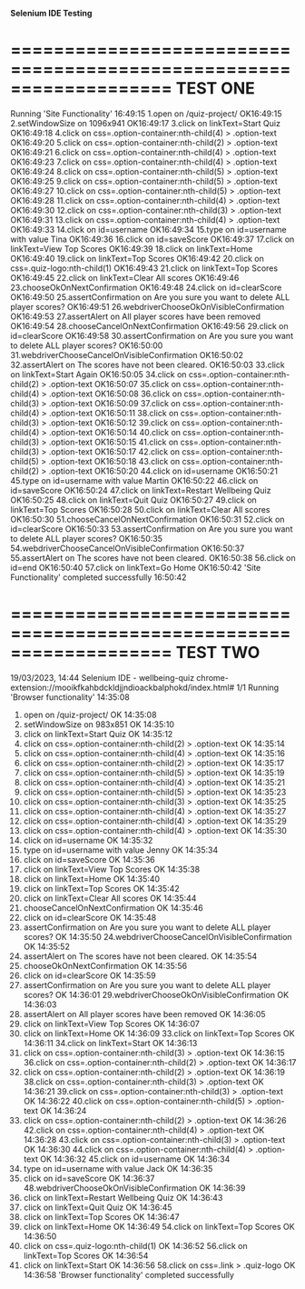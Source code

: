 
**Selenium IDE Testing**

===================================================================
TEST ONE
===================================================================
Running 'Site Functionality' 16:49:15
1.open on /quiz-project/ OK16:49:15
2.setWindowSize on 1096x941 OK16:49:17
3.click on linkText=Start Quiz OK16:49:18
4.click on css=.option-container:nth-child(4) > .option-text OK16:49:20
5.click on css=.option-container:nth-child(2) > .option-text OK16:49:21
6.click on css=.option-container:nth-child(4) > .option-text OK16:49:23
7.click on css=.option-container:nth-child(4) > .option-text OK16:49:24
8.click on css=.option-container:nth-child(5) > .option-text OK16:49:25
9.click on css=.option-container:nth-child(5) > .option-text OK16:49:27
10.click on css=.option-container:nth-child(5) > .option-text OK16:49:28
11.click on css=.option-container:nth-child(4) > .option-text OK16:49:30
12.click on css=.option-container:nth-child(3) > .option-text OK16:49:31
13.click on css=.option-container:nth-child(4) > .option-text OK16:49:33
14.click on id=username OK16:49:34
15.type on id=username with value Tina OK16:49:36
16.click on id=saveScore OK16:49:37
17.click on linkText=View Top Scores OK16:49:39
18.click on linkText=Home OK16:49:40
19.click on linkText=Top Scores OK16:49:42
20.click on css=.quiz-logo:nth-child(1) OK16:49:43
21.click on linkText=Top Scores OK16:49:45
22.click on linkText=Clear All scores OK16:49:46
23.chooseOkOnNextConfirmation OK16:49:48
24.click on id=clearScore OK16:49:50
25.assertConfirmation on Are you sure you want to delete ALL player scores? OK16:49:51
26.webdriverChooseOkOnVisibleConfirmation OK16:49:53
27.assertAlert on All player scores have been removed OK16:49:54
28.chooseCancelOnNextConfirmation OK16:49:56
29.click on id=clearScore OK16:49:58
30.assertConfirmation on Are you sure you want to delete ALL player scores? OK16:50:00
31.webdriverChooseCancelOnVisibleConfirmation OK16:50:02
32.assertAlert on The scores have not been cleared. OK16:50:03
33.click on linkText=Start Again OK16:50:05
34.click on css=.option-container:nth-child(2) > .option-text OK16:50:07
35.click on css=.option-container:nth-child(4) > .option-text OK16:50:08
36.click on css=.option-container:nth-child(3) > .option-text OK16:50:09
37.click on css=.option-container:nth-child(4) > .option-text OK16:50:11
38.click on css=.option-container:nth-child(3) > .option-text OK16:50:12
39.click on css=.option-container:nth-child(4) > .option-text OK16:50:14
40.click on css=.option-container:nth-child(3) > .option-text OK16:50:15
41.click on css=.option-container:nth-child(3) > .option-text OK16:50:17
42.click on css=.option-container:nth-child(5) > .option-text OK16:50:18
43.click on css=.option-container:nth-child(2) > .option-text OK16:50:20
44.click on id=username OK16:50:21
45.type on id=username with value Martin OK16:50:22
46.click on id=saveScore OK16:50:24
47.click on linkText=Restart Wellbeing Quiz OK16:50:25
48.click on linkText=Quit Quiz OK16:50:27
49.click on linkText=Top Scores OK16:50:28
50.click on linkText=Clear All scores OK16:50:30
51.chooseCancelOnNextConfirmation OK16:50:31
52.click on id=clearScore OK16:50:33
53.assertConfirmation on Are you sure you want to delete ALL player scores? OK16:50:35
54.webdriverChooseCancelOnVisibleConfirmation OK16:50:37
55.assertAlert on The scores have not been cleared. OK16:50:38
56.click on id=end OK16:50:40
57.click on linkText=Go Home OK16:50:42
'Site Functionality' completed successfully 16:50:42




===================================================================
TEST TWO
===================================================================
19/03/2023, 14:44 Selenium IDE - wellbeing-quiz
chrome-extension://mooikfkahbdckldjjndioackbalphokd/index.html# 1/1
Running 'Browser functionality' 14:35:08
1. open on /quiz-project/ OK 14:35:08
2. setWindowSize on 983x851 OK 14:35:10
3. click on linkText=Start Quiz OK 14:35:12
4. click on css=.option-container:nth-child(2) > .option-text OK 14:35:14
5. click on css=.option-container:nth-child(4) > .option-text OK 14:35:16
6. click on css=.option-container:nth-child(2) > .option-text OK 14:35:17
7. click on css=.option-container:nth-child(5) > .option-text OK 14:35:19
8. click on css=.option-container:nth-child(4) > .option-text OK 14:35:21
9. click on css=.option-container:nth-child(5) > .option-text OK 14:35:23
10. click on css=.option-container:nth-child(3) > .option-text OK 14:35:25
11. click on css=.option-container:nth-child(4) > .option-text OK 14:35:27
12. click on css=.option-container:nth-child(4) > .option-text OK 14:35:29
13. click on css=.option-container:nth-child(4) > .option-text OK 14:35:30
14. click on id=username OK 14:35:32
15. type on id=username with value Jenny OK 14:35:34
16. click on id=saveScore OK 14:35:36
17. click on linkText=View Top Scores OK 14:35:38
18. click on linkText=Home OK 14:35:40
19. click on linkText=Top Scores OK 14:35:42
20. click on linkText=Clear All scores OK 14:35:44
21. chooseCancelOnNextConfirmation OK 14:35:46
22. click on id=clearScore OK 14:35:48
23. assertConfirmation on Are you sure you want to delete ALL player scores? OK 14:35:50
24.webdriverChooseCancelOnVisibleConfirmation OK 14:35:52
25. assertAlert on The scores have not been cleared. OK 14:35:54
26. chooseOkOnNextConfirmation OK 14:35:56
27. click on id=clearScore OK 14:35:59
28. assertConfirmation on Are you sure you want to delete ALL player scores? OK 14:36:01
29.webdriverChooseOkOnVisibleConfirmation OK 14:36:03
30. assertAlert on All player scores have been removed OK 14:36:05
31. click on linkText=View Top Scores OK 14:36:07
32. click on linkText=Home OK 14:36:09
33.click on linkText=Top Scores OK 14:36:11
34.click on linkText=Start OK 14:36:13
35. click on css=.option-container:nth-child(3) > .option-text OK 14:36:15
36.click on css=.option-container:nth-child(2) > .option-text OK 14:36:17
37. click on css=.option-container:nth-child(2) > .option-text OK 14:36:19
38.click on css=.option-container:nth-child(3) > .option-text OK 14:36:21
39.click on css=.option-container:nth-child(3) > .option-text OK 14:36:22
40.click on css=.option-container:nth-child(5) > .option-text OK 14:36:24
41. click on css=.option-container:nth-child(2) > .option-text OK 14:36:26
42.click on css=.option-container:nth-child(4) > .option-text OK 14:36:28
43.click on css=.option-container:nth-child(3) > .option-text OK 14:36:30
44.click on css=.option-container:nth-child(4) > .option-text OK 14:36:32
45.click on id=username OK 14:36:34
46. type on id=username with value Jack OK 14:36:35
47. click on id=saveScore OK 14:36:37
48.webdriverChooseOkOnVisibleConfirmation OK 14:36:39
50. click on linkText=Restart Wellbeing Quiz OK 14:36:43
51. click on linkText=Quit Quiz OK 14:36:45
52. click on linkText=Top Scores OK 14:36:47
53. click on linkText=Home OK 14:36:49
54.click on linkText=Top Scores OK 14:36:50
55. click on css=.quiz-logo:nth-child(1) OK 14:36:52
56.click on linkText=Top Scores OK 14:36:54
57. click on linkText=Start OK 14:36:56
58.click on css=.link > .quiz-logo OK 14:36:58
'Browser functionality' completed successfully
